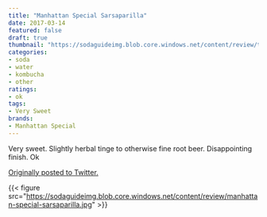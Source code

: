```yaml
---
title: "Manhattan Special Sarsaparilla"
date: 2017-03-14
featured: false
draft: true
thumbnail: "https://sodaguideimg.blob.core.windows.net/content/review/thumbs/manhattan-special-sarsaparilla.jpg"
categories:
- soda
- water
- kombucha
- other
ratings:
- ok
tags:
- Very Sweet
brands:
- Manhattan Special
---
```


Very sweet. Slightly herbal tinge to otherwise fine root beer. Disappointing finish. Ok

[Originally posted to Twitter.](https://twitter.com/Cavorter/status/841768873196167169)

{{< figure src="https://sodaguideimg.blob.core.windows.net/content/review/manhattan-special-sarsaparilla.jpg" >}}

